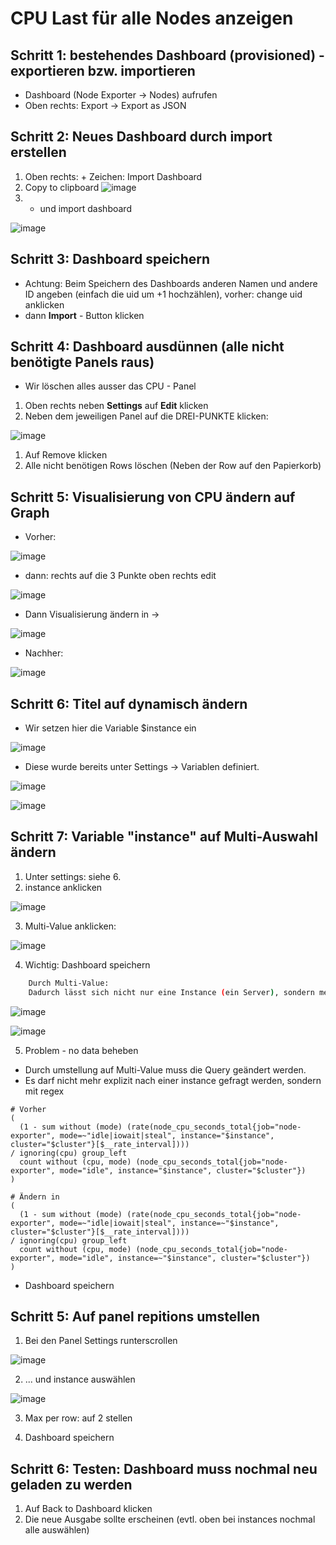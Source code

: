 # CPU Last für alle Nodes anzeigen 

## Schritt 1: bestehendes Dashboard (provisioned) - exportieren bzw. importieren

  * Dashboard (Node Exporter -> Nodes) aufrufen
  * Oben rechts: Export -> Export as JSON

## Schritt 2: Neues Dashboard durch import erstellen 

  1. Oben rechts: + Zeichen: Import Dashboard
  1. Copy to clipboard ![image](https://github.com/user-attachments/assets/446d97c4-0e84-49e8-a436-31a72179fb29)
  2. + und import dashboard

![image](https://github.com/user-attachments/assets/fe51b22a-9ad1-43ec-a307-5cad58c9fe1d)

## Schritt 3: Dashboard speichern 

  * Achtung: Beim Speichern des Dashboards anderen Namen und andere ID angeben
    (einfach die uid um +1 hochzählen), vorher: change uid anklicken 
  * dann **Import** - Button klicken

## Schritt 4: Dashboard ausdünnen (alle nicht benötigte Panels raus)

  * Wir löschen alles ausser das CPU - Panel 

  1. Oben rechts neben **Settings** auf **Edit** klicken
  1. Neben dem jeweiligen Panel auf die DREI-PUNKTE klicken:

![image](https://github.com/user-attachments/assets/18988150-2ff3-45a2-8938-fac448e6c7a1)

  1. Auf Remove klicken
  1. Alle nicht benötigen Rows löschen (Neben der Row auf den Papierkorb) 

## Schritt 5: Visualisierung von CPU ändern auf Graph 

  * Vorher:

![image](https://github.com/user-attachments/assets/472abb6c-24e2-4d62-b56a-2299b271936a)

  * dann: rechts auf die 3 Punkte oben rechts edit

![image](https://github.com/user-attachments/assets/54e41528-e683-4974-9023-2069b47efcf2)

  * Dann Visualisierung ändern in ->

![image](https://github.com/user-attachments/assets/669fd2e4-fea5-49b1-9f2a-bed15c827b1f)

  * Nachher:

![image](https://github.com/user-attachments/assets/b34fdde3-f987-4732-8efe-126b4093d869)

## Schritt 6: Titel auf dynamisch ändern 

  * Wir setzen hier die Variable $instance ein

![image](https://github.com/user-attachments/assets/9f1c6e3d-6d9a-45dd-b746-2664229921dd)

  * Diese wurde bereits unter Settings -> Variablen definiert.

![image](https://github.com/user-attachments/assets/e5b67110-18d6-46e1-ae11-359b8f75da6b)

![image](https://github.com/user-attachments/assets/bf3f41e3-0f72-419f-af97-c33467c017c0)

## Schritt 7: Variable "instance" auf Multi-Auswahl ändern 

  1. Unter settings: siehe 6.
  2. instance anklicken

![image](https://github.com/user-attachments/assets/bb57321e-6529-40f8-98de-2544f51d24ff)

  3. Multi-Value anklicken:

![image](https://github.com/user-attachments/assets/cf95b185-f536-4c5d-9518-714553802aa9)

  4. Wichtig: Dashboard speichern

```bash
    Durch Multi-Value:
    Dadurch lässt sich nicht nur eine Instance (ein Server), sondern mehrere auswählen
```
![image](https://github.com/user-attachments/assets/382f8e66-e3e3-47f4-a60f-b6afa56727b0)


![image](https://github.com/user-attachments/assets/f1b18383-493f-4c2c-ad05-4d9c47837b28)

  5. Problem - no data beheben

 * Durch umstellung auf Multi-Value muss die Query geändert werden.
 * Es darf nicht mehr explizit nach einer instance gefragt werden, sondern mit regex

```
# Vorher
(
  (1 - sum without (mode) (rate(node_cpu_seconds_total{job="node-exporter", mode=~"idle|iowait|steal", instance="$instance", cluster="$cluster"}[$__rate_interval])))
/ ignoring(cpu) group_left
  count without (cpu, mode) (node_cpu_seconds_total{job="node-exporter", mode="idle", instance="$instance", cluster="$cluster"})
)
```

```
# Ändern in
(
  (1 - sum without (mode) (rate(node_cpu_seconds_total{job="node-exporter", mode=~"idle|iowait|steal", instance=~"$instance", cluster="$cluster"}[$__rate_interval])))
/ ignoring(cpu) group_left
  count without (cpu, mode) (node_cpu_seconds_total{job="node-exporter", mode="idle", instance=~"$instance", cluster="$cluster"})
)

```

  * Dashboard speichern

## Schritt 5: Auf panel repitions umstellen 

  1. Bei den Panel Settings runterscrollen

![image](https://github.com/user-attachments/assets/ee679e09-de0f-471d-9324-2de4398c89b8)


  2. ... und instance auswählen

![image](https://github.com/user-attachments/assets/400c56dc-c97c-4c55-84f0-23e881e93384)

  3. Max per row: auf 2 stellen

  4. Dashboard speichern

## Schritt 6: Testen: Dashboard muss nochmal neu geladen zu werden 

  1. Auf Back to Dashboard klicken
  2. Die neue Ausgabe sollte erscheinen (evtl. oben bei instances nochmal alle auswählen)

 

